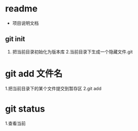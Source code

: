 # readme

+  项目说明文档


## git init
1. 把当前目录初始化为版本库
2.当前目录下生成一个隐藏文件.git

# git add 文件名
1.把当前目录下的某个文件提交到暂存区
2.git add

# git status
1.查看当前